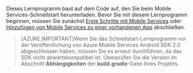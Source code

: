 Dieses Lernprogramm baut auf dem Code auf, den Sie beim Mobile Services-Schnellstart herunterladen. Bevor Sie mit diesem Lernprogramm beginnen, müssen Sie zunächst [Erste Schritte mit Mobile Services](../articles/mobile-services-android-get-started.md) oder [Hinzufügen von Mobile Services zu einer vorhandenen App](../articles/mobile-services-android-get-started-data.md) abschließen.

> [AZURE.IMPORTANT]Wenn Sie das Schnellstart-Lernprogramm vor der Veröffentlichung von Azure Mobile Services Android SDK 2.0 abgeschlossen haben, müssen Sie es erneut durchführen, da das SDK nicht abwärtskompatibel ist. Überprüfen Sie die Version im Abschnitt **Abhängigkeiten** der **build.gradle**-Datei Ihres Projekts.


<!-- URLs. 
[Erste Schritte mit Mobile Services]: ../articles/mobile-services-android-get-started.md
[Hinzufügen von Mobile Services zu einer vorhandenen App]: ../articles/mobile-services-android-get-started-data.md
-->

<!----HONumber=Oct15_HO3-->

